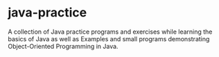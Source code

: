 # java-practice
A collection of Java practice programs and exercises while learning the basics of Java as well as Examples and small programs demonstrating Object-Oriented Programming in Java.
